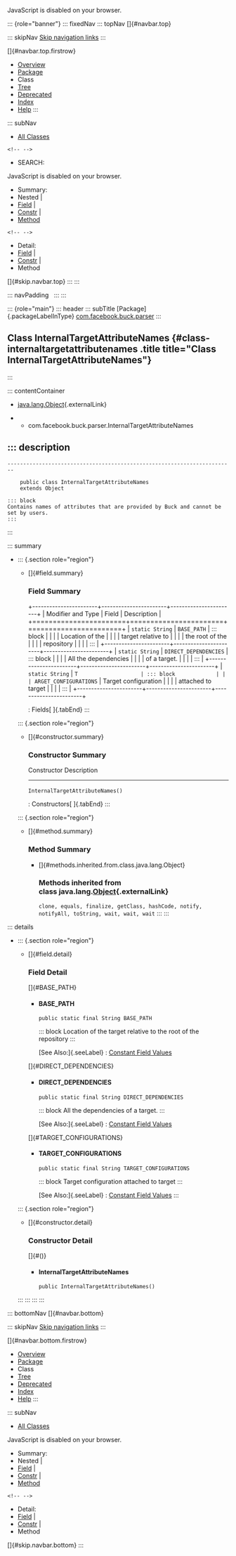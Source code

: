 <div>

JavaScript is disabled on your browser.

</div>

::: {role="banner"}
::: fixedNav
::: topNav
[]{#navbar.top}

::: skipNav
[Skip navigation links](#skip.navbar.top "Skip navigation links")
:::

[]{#navbar.top.firstrow}

-   [Overview](../../../../index.html)
-   [Package](package-summary.html)
-   Class
-   [Tree](package-tree.html)
-   [Deprecated](../../../../deprecated-list.html)
-   [Index](../../../../index-all.html)
-   [Help](../../../../help-doc.html)
:::

::: subNav
-   [All Classes](../../../../allclasses.html)

```{=html}
<!-- -->
```
-   SEARCH:

<div>

<div>

JavaScript is disabled on your browser.

</div>

</div>

<div>

-   Summary: 
-   Nested \| 
-   [Field](#field.summary) \| 
-   [Constr](#constructor.summary) \| 
-   [Method](#method.summary)

```{=html}
<!-- -->
```
-   Detail: 
-   [Field](#field.detail) \| 
-   [Constr](#constructor.detail) \| 
-   Method

</div>

[]{#skip.navbar.top}
:::
:::

::: navPadding
 
:::
:::

::: {role="main"}
::: header
::: subTitle
[Package]{.packageLabelInType} [com.facebook.buck.parser](package-summary.html)
:::

## Class InternalTargetAttributeNames {#class-internaltargetattributenames .title title="Class InternalTargetAttributeNames"}
:::

::: contentContainer
-   [java.lang.Object](http://docs.oracle.com/javase/7/docs/api/java/lang/Object.html?is-external=true "class or interface in java.lang"){.externalLink}

-   -   com.facebook.buck.parser.InternalTargetAttributeNames

::: description
-   

    ------------------------------------------------------------------------

        public class InternalTargetAttributeNames
        extends Object

    ::: block
    Contains names of attributes that are provided by Buck and cannot be
    set by users.
    :::
:::

::: summary
-   ::: {.section role="region"}
    -   []{#field.summary}

        ### Field Summary

        +-----------------------+-----------------------+-----------------------+
        | Modifier and Type     | Field                 | Description           |
        +=======================+=======================+=======================+
        | `static String`       | `BASE_PATH`           | ::: block             |
        |                       |                       | Location of the       |
        |                       |                       | target relative to    |
        |                       |                       | the root of the       |
        |                       |                       | repository            |
        |                       |                       | :::                   |
        +-----------------------+-----------------------+-----------------------+
        | `static String`       | `DIRECT_DEPENDENCIES` | ::: block             |
        |                       |                       | All the dependencies  |
        |                       |                       | of a target.          |
        |                       |                       | :::                   |
        +-----------------------+-----------------------+-----------------------+
        | `static String`       | `T                    | ::: block             |
        |                       | ARGET_CONFIGURATIONS` | Target configuration  |
        |                       |                       | attached to target    |
        |                       |                       | :::                   |
        +-----------------------+-----------------------+-----------------------+

        : Fields[ ]{.tabEnd}
    :::

    ::: {.section role="region"}
    -   []{#constructor.summary}

        ### Constructor Summary

          Constructor                        Description
          ---------------------------------- -------------
          `InternalTargetAttributeNames()`    

          : Constructors[ ]{.tabEnd}
    :::

    ::: {.section role="region"}
    -   []{#method.summary}

        ### Method Summary

        -   []{#methods.inherited.from.class.java.lang.Object}

            ### Methods inherited from class java.lang.[Object](http://docs.oracle.com/javase/7/docs/api/java/lang/Object.html?is-external=true "class or interface in java.lang"){.externalLink}

            `clone, equals, finalize, getClass, hashCode, notify, notifyAll, toString, wait, wait, wait`
    :::
:::

::: details
-   ::: {.section role="region"}
    -   []{#field.detail}

        ### Field Detail

        []{#BASE_PATH}

        -   #### BASE_PATH

                public static final String BASE_PATH

            ::: block
            Location of the target relative to the root of the
            repository
            :::

            [See Also:]{.seeLabel}
            :   [Constant Field
                Values](../../../../constant-values.html#com.facebook.buck.parser.InternalTargetAttributeNames.BASE_PATH)

        []{#DIRECT_DEPENDENCIES}

        -   #### DIRECT_DEPENDENCIES

                public static final String DIRECT_DEPENDENCIES

            ::: block
            All the dependencies of a target.
            :::

            [See Also:]{.seeLabel}
            :   [Constant Field
                Values](../../../../constant-values.html#com.facebook.buck.parser.InternalTargetAttributeNames.DIRECT_DEPENDENCIES)

        []{#TARGET_CONFIGURATIONS}

        -   #### TARGET_CONFIGURATIONS

                public static final String TARGET_CONFIGURATIONS

            ::: block
            Target configuration attached to target
            :::

            [See Also:]{.seeLabel}
            :   [Constant Field
                Values](../../../../constant-values.html#com.facebook.buck.parser.InternalTargetAttributeNames.TARGET_CONFIGURATIONS)
    :::

    ::: {.section role="region"}
    -   []{#constructor.detail}

        ### Constructor Detail

        []{#<init>()}

        -   #### InternalTargetAttributeNames

                public InternalTargetAttributeNames()
    :::
:::
:::
:::

::: bottomNav
[]{#navbar.bottom}

::: skipNav
[Skip navigation links](#skip.navbar.bottom "Skip navigation links")
:::

[]{#navbar.bottom.firstrow}

-   [Overview](../../../../index.html)
-   [Package](package-summary.html)
-   Class
-   [Tree](package-tree.html)
-   [Deprecated](../../../../deprecated-list.html)
-   [Index](../../../../index-all.html)
-   [Help](../../../../help-doc.html)
:::

::: subNav
-   [All Classes](../../../../allclasses.html)

<div>

<div>

JavaScript is disabled on your browser.

</div>

</div>

<div>

-   Summary: 
-   Nested \| 
-   [Field](#field.summary) \| 
-   [Constr](#constructor.summary) \| 
-   [Method](#method.summary)

```{=html}
<!-- -->
```
-   Detail: 
-   [Field](#field.detail) \| 
-   [Constr](#constructor.detail) \| 
-   Method

</div>

[]{#skip.navbar.bottom}
:::
